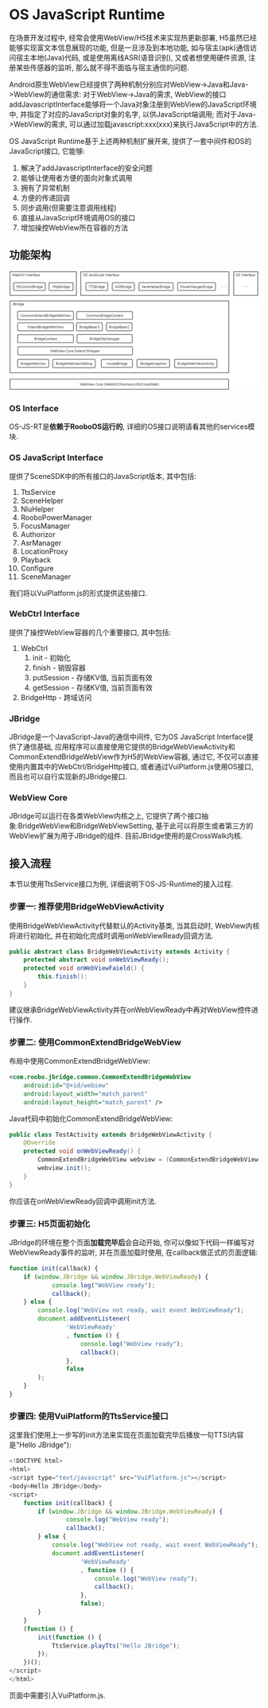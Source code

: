 # OS JavaScript Runtime
在场景开发过程中, 经常会使用WebView/H5技术来实现热更新部署, H5虽然已经能够实现富文本信息展现的功能, 但是一旦涉及到本地功能, 如与宿主(apk)通信访问宿主本地(Java)代码, 或是使用离线ASR(语音识别), 又或者想使用硬件资源, 注册某些传感器的监听, 那么就不得不面临与宿主通信的问题.

Android原生WebView已经提供了两种机制分别应对WebView->Java和Java->WebView的通信需求: 对于WebView->Java的需求, WebView的接口addJavascriptInterface能够将一个Java对象注册到WebView的JavaScript环境中, 并指定了对应的JavaScript对象的名字, 以供JavaScript端调用; 而对于Java->WebView的需求, 可以通过加载javascript:xxx(xxx)来执行JavaScript中的方法. 

OS JavaScript Runtime基于上述两种机制扩展开来, 提供了一套中间件和OS的JavaScript接口, 它能够:
1. 解决了addJavascriptInterface的安全问题
2. 能够让使用者方便的面向对象式调用
3. 拥有了异常机制
4. 方便的传递回调
5. 同步调用(但需要注意调用线程)
6. 直接从JavaScript环境调用OS的接口
7. 增加操控WebView所在容器的方法

## 功能架构

![](../assets/jbridge_arch.png)

### OS Interface
OS-JS-RT是**依赖于RooboOS运行的**, 详细的OS接口说明请看其他的services模块.

### OS JavaScript Interface
提供了SceneSDK中的所有接口的JavaScript版本, 其中包括:
1.  TtsService
2.  SceneHelper
3.  NluHelper
4.  RooboPowerManager
5.  FocusManager
6.  Authorizor
7.  AsrManager
8.  LocationProxy
9.  Playback
10. Configure
11. SceneManager

我们将以VuiPlatform.js的形式提供这些接口. 

### WebCtrl Interface
提供了操控WebView容器的几个重要接口, 其中包括:
1. WebCtrl
   1. init - 初始化
   2. finish - 销毁容器
   3. putSession - 存储KV值, 当前页面有效
   4. getSession - 存储KV值, 当前页面有效
2. BridgeHttp - 跨域访问

### JBridge
JBridge是一个JavaScript-Java的通信中间件, 它为OS JavaScript Interface提供了通信基础, 应用程序可以直接使用它提供的BridgeWebViewActivity和CommonExtendBridgeWebView作为H5的WebView容器, 通过它, 不仅可以直接使用内置其中的WebCtrl/BridgeHttp接口, 或者通过VuiPlatform.js使用OS接口, 而且也可以自行实现新的JBridge接口.

### WebView Core
JBridge可以运行在各类WebView内核之上, 它提供了两个接口抽象:BridgeWebView和BridgeWebViewSetting, 基于此可以将原生或者第三方的WebView扩展为用于JBridge的组件. 目前JBridge使用的是CrossWalk内核.

## 接入流程
本节以使用TtsService接口为例, 详细说明下OS-JS-Runtime的接入过程.

### 步骤一: 推荐使用BridgeWebViewActivity
使用BridgeWebViewActivity代替默认的Activity基类, 当其启动时, WebView内核将进行初始化, 并在初始化完成时调用onWebViewReady回调方法.
```java
public abstract class BridgeWebViewActivity extends Activity {
    protected abstract void onWebViewReady();
    protected void onWebViewFaield() {
        this.finish():
    }
}
```
建议继承BridgeWebViewActivity并在onWebViewReady中再对WebView控件进行操作.

### 步骤二: 使用CommonExtendBridgeWebView
布局中使用CommonExtendBridgeWebView:
```xml
<com.roobo.jbridge.common.CommonExtendBridgeWebView 
    android:id="@+id/webiew"
    android:layout_width="match_parent"
    android:layout_height="match_parent" />
```

Java代码中初始化CommonExtendBridgeWebView:
```java
public class TestActivity extends BridgeWebViewActivity {
    @Override
    protected void onWebViewReady() {
        CommonExtendBridgeWebView webview = (CommonExtendBridgeWebView) findViewById(R.id.webiew);
        webview.init();
    }
}
```
你应该在onWebViewReady回调中调用init方法.

### 步骤三: H5页面初始化
JBridge的环境在整个页面**加载完毕后**会自动开始, 你可以像如下代码一样编写对WebViewReady事件的监听, 并在页面加载时使用, 在callback做正式的页面逻辑:
```JavaScript
function init(callback) {
    if (window.JBridge && window.JBridge.WebViewReady) {
            console.log("WebView ready");
            callback();
    } else {
        console.log("WebView not ready, wait event WebViewReady");
        document.addEventListener(
                'WebViewReady'
                , function () {
                    console.log("WebView ready");
                    callback();
                },
                false
        );
    }
}
```

### 步骤四: 使用VuiPlatform的TtsService接口
这里我们使用上一步写的init方法来实现在页面加载完毕后播放一句TTS(内容是"Hello JBridge"):
```JavaScript
<!DOCTYPE html>
<html>
<script type="text/javascript" src="VuiPlatform.js"></script>
<body>Hello JBridge</body>
<script>
    function init(callback) {
        if (window.JBridge && window.JBridge.WebViewReady) {
                console.log("WebView ready");
                callback();
        } else {
            console.log("WebView not ready, wait event WebViewReady");
            document.addEventListener(
                    'WebViewReady'
                    , function () {
                        console.log("WebView ready");
                        callback();
                    },
                    false);
        }
    }
    (function () {
        init(function () {
            TtsService.playTts("Hello JBridge");
        });
    })();
</script>
</html>
```
页面中需要引入VuiPlatform.js.
